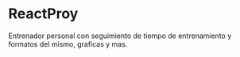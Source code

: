 # ReactProy
Entrenador personal con seguimiento de tiempo de entrenamiento y formatos del mismo, graficas y mas.
